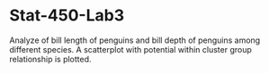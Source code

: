 # Stat-450-Lab3

Analyze of bill length of penguins and bill depth of penguins among different species.
A scatterplot with potential within cluster group relationship is plotted.